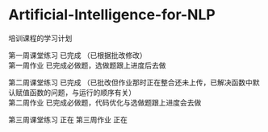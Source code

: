 # Artificial-Intelligence-for-NLP
培训课程的学习计划

第一周课堂练习  已完成      （已根据批改修改）    
第一周作业         已完成必做题，选做题跟上进度后去做    
    
第二周课堂练习   已完成     （已批改但作业那时正在整合还未上传，已解决函数中默认赋值函数的问题，与运行的顺序有关）    
第二周作业   已完成必做题，代码优化与选做题跟上进度会去做      
 
第三周课堂练习   正在
第三周作业      正在






